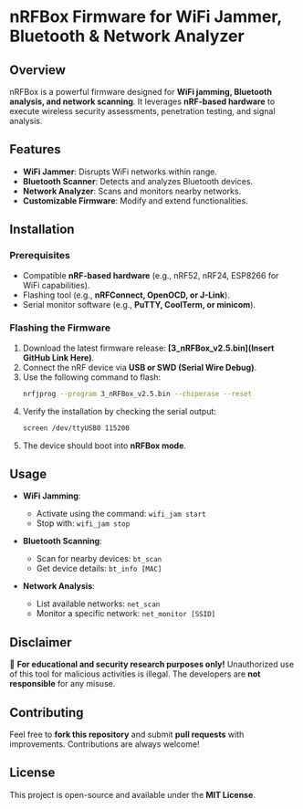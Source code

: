 # nRFBox Firmware for WiFi Jammer, Bluetooth & Network Analyzer

## Overview
nRFBox is a powerful firmware designed for **WiFi jamming, Bluetooth analysis, and network scanning**. It leverages **nRF-based hardware** to execute wireless security assessments, penetration testing, and signal analysis.

## Features
- **WiFi Jammer**: Disrupts WiFi networks within range.
- **Bluetooth Scanner**: Detects and analyzes Bluetooth devices.
- **Network Analyzer**: Scans and monitors nearby networks.
- **Customizable Firmware**: Modify and extend functionalities.

## Installation
### **Prerequisites**
- Compatible **nRF-based hardware** (e.g., nRF52, nRF24, ESP8266 for WiFi capabilities).
- Flashing tool (e.g., **nRFConnect, OpenOCD, or J-Link**).
- Serial monitor software (e.g., **PuTTY, CoolTerm, or minicom**).

### **Flashing the Firmware**
1. Download the latest firmware release: **[3_nRFBox_v2.5.bin](Insert GitHub Link Here)**.
2. Connect the nRF device via **USB or SWD (Serial Wire Debug)**.
3. Use the following command to flash:
   ```bash
   nrfjprog --program 3_nRFBox_v2.5.bin --chiperase --reset
   ```
4. Verify the installation by checking the serial output:
   ```bash
   screen /dev/ttyUSB0 115200
   ```
5. The device should boot into **nRFBox mode**.

## Usage
- **WiFi Jamming**:
  - Activate using the command: `wifi_jam start`
  - Stop with: `wifi_jam stop`
  
- **Bluetooth Scanning**:
  - Scan for nearby devices: `bt_scan`
  - Get device details: `bt_info [MAC]`
  
- **Network Analysis**:
  - List available networks: `net_scan`
  - Monitor a specific network: `net_monitor [SSID]`

## Disclaimer
🚨 **For educational and security research purposes only!** Unauthorized use of this tool for malicious activities is illegal. The developers are **not responsible** for any misuse.

## Contributing
Feel free to **fork this repository** and submit **pull requests** with improvements. Contributions are always welcome!

## License
This project is open-source and available under the **MIT License**.

